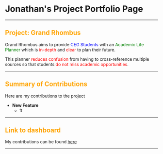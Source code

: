 # Jonathan's Project Portfolio Page

---
<h2>
<span style="color:orange;">Project: Grand Rhombus</span>
</h2>
Grand Rhombus aims to provide <span style="color:blue;">CEG Students</span> with an 
<span style="color:green;">Academic Life Planner</span> which is <span style="color:red;"> in-depth </span> and 
<span style="color:red;"> clear </span> to plan their future.

This planner <span style="color:red;">reduces confusion</span> from having to cross-reference multiple sources 
so that students <span style="color:red;">do not miss academic opportunities</span>.

---

<h2>
<span style="color:orange;">Summary of Contributions<span>
</h2>

Here are my contributions to the project

- **New Feature**
    - ft
    

---

<h2>
<span style="color:orange;">Link to dashboard<span>
</h2>

My contributions can be found [here](https://nus-cs2113-ay2425s2.github.io/tp-dashboard/?search=jonathan2745&breakdown=true)

---

